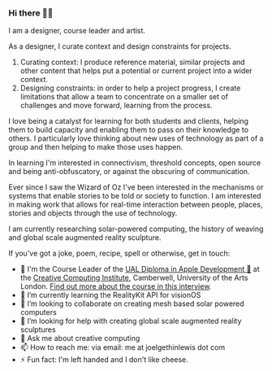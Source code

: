### Hi there 👋🏻

<!--
**JGL/JGL** is a ✨ _special_ ✨ repository because its `README.md` (this file) appears on your GitHub profile.
-->
I am a designer, course leader and artist.

As a designer, I curate context and design constraints for projects.

1. Curating context: I produce reference material, similar projects and other content that helps put a potential or current project into a wider context.
2. Designing constraints: in order to help a project progress, I create limitations that allow a team to concentrate on a smaller set of challenges and move forward, learning from the process.

I love being a catalyst for learning for both students and clients, helping them to build capacity and enabling them to pass on their knowledge to others. I particularly love thinking about new uses of technology as part of a group and then helping to make those uses happen.

In learning I'm interested in connectivism, threshold concepts, open source and being anti-obfuscatory, or against the obscuring of communication.

Ever since I saw the Wizard of Oz I've been interested in the mechanisms or systems that enable stories to be told or society to function. I am interested in making work that allows for real-time interaction between people, places, stories and objects through the use of technology.

I am currently researching solar-powered computing, the history of weaving and global scale augmented reality sculpture.

If you've got a joke, poem, recipe, spell or otherwise, get in touch:

- 🔭 I'm the Course Leader of the [UAL Diploma in Apple Development 🍎](https://www.arts.ac.uk/subjects/creative-computing/undergraduate/ual-diploma-in-apple-development) at the [Creative Computing Institute](https://www.arts.ac.uk/creative-computing-institute), Camberwell, University of the Arts London. [Find out more about the course in this interview](https://www.arts.ac.uk/about-ual/press-office/stories/ual-diploma-in-apple-development-apply-for-sept-2022).
- 🌱 I’m currently learning the RealityKit API for visionOS
- 👯 I’m looking to collaborate on creating mesh based solar powered computers
- 🤔 I’m looking for help with creating global scale augmented reality sculptures
- 💬 Ask me about creative computing
- 📫 How to reach me: via email: me at joelgethinlewis dot com
- ⚡ Fun fact: I'm left handed and I don't like cheese.

